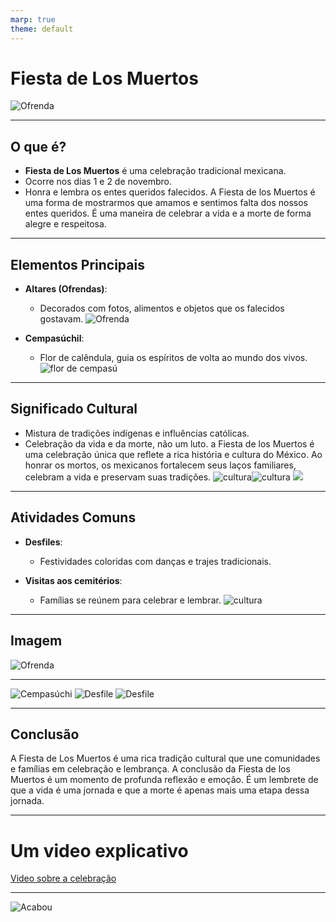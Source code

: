 ```yaml
---
marp: true
theme: default
---
```

# Fiesta de Los Muertos
![Ofrenda](principal.jpg)

---

## O que é?

- **Fiesta de Los Muertos** é uma celebração tradicional mexicana.
- Ocorre nos dias 1 e 2 de novembro.
- Honra e lembra os entes queridos falecidos.
A Fiesta de los Muertos é uma forma de mostrarmos que amamos e sentimos falta dos nossos entes queridos. É uma maneira de celebrar a vida e a morte de forma alegre e respeitosa.

---

## Elementos Principais

- **Altares (Ofrendas)**:
  - Decorados com fotos, alimentos e objetos 
  que os falecidos gostavam.
  ![Ofrenda](images.jpeg) 
  
- **Cempasúchil**:
  - Flor de calêndula, guia os espíritos de volta ao mundo dos vivos.
  ![flor de cempasú](flor.webp)

---

## Significado Cultural

- Mistura de tradições indígenas e influências católicas.
- Celebração da vida e da morte, não um luto.
a Fiesta de los Muertos é uma celebração única que reflete a rica história e cultura do México. Ao honrar os mortos, os mexicanos fortalecem seus laços familiares, celebram a vida e preservam suas tradições.
![cultura](vibrant-cultural-dance-stockcake.jpg)![cultura](vibrant-day-of-the-dead-stockcake.jpg) ![](FAmilha.webp)


---

## Atividades Comuns

- **Desfiles**:
  - Festividades coloridas com danças e trajes tradicionais.
  
- **Visitas aos cemitérios**:
  - Famílias se reúnem para celebrar e lembrar.
  ![cultura](celebraciones-del-dia-de-los-muertos-en-mexico.jpg)

---

## Imagem

![Ofrenda](dia-dos-mortos.webp)

---
![Cempasúchi](flor.webp)
![Desfile](vibrant-day-of-the-dead-stockcake.jpg) ![Desfile](images.jpeg)

---

## Conclusão

A Fiesta de Los Muertos é uma rica tradição cultural que une comunidades e famílias em celebração e lembrança. A conclusão da Fiesta de los Muertos é um momento de profunda reflexão e emoção. É um lembrete de que a vida é uma jornada e que a morte é apenas mais uma etapa dessa jornada.

---
# Um video explicativo
[Video sobre a celebração](https://youtu.be/J5UXnp4cmxU?si=Q8x72e5MAqsccGfj)

---
![Acabou](fim.jpg)
